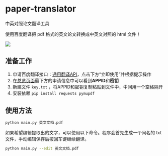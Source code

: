 # paper-translator
中英对照论文翻译工具

使用百度翻译把 pdf 格式的英文论文转换成中英文对照的 html 文件！

![](https://cdn.nlark.com/yuque/0/2022/png/22611614/1648519063367-e9be07e9-dbba-4b8b-a2f1-cba821c5335f.png)

## 准备工作
1. 申请百度翻译接口：[通用翻译API](https://api.fanyi.baidu.com/product/11)，点击下方“立即使用”并根据提示操作
2. 在[总览页面](http://api.fanyi.baidu.com/api/trans/product/desktop)最下方的申请信息中可以看到**APPID**和**密钥**
3. 新建文件 `key.txt` ，将APPID和密钥复制粘贴到文件中，中间用一个空格隔开
4. 安装依赖 `pip install requests pymupdf`

## 使用方法
```sh
python main.py 英文文档.pdf
```

如果希望编辑提取出的文字，可以使用以下命令。程序会首先生成一个同名的 txt 文件，手动编辑保存后按回车键继续翻译。
```sh
python main.py --edit 英文文档.pdf
```
